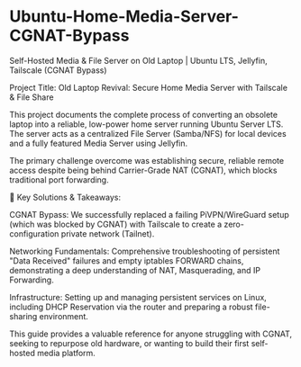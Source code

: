 # Ubuntu-Home-Media-Server-CGNAT-Bypass
Self-Hosted Media &amp; File Server on Old Laptop | Ubuntu LTS, Jellyfin, Tailscale (CGNAT Bypass)

Project Title: Old Laptop Revival: Secure Home Media Server with Tailscale & File Share 

This project documents the complete process of converting an obsolete laptop into a reliable, low-power home server running Ubuntu Server LTS. The server acts as a centralized File Server (Samba/NFS) for local devices and a fully featured Media Server using Jellyfin.

The primary challenge overcome was establishing secure, reliable remote access despite being behind Carrier-Grade NAT (CGNAT), which blocks traditional port forwarding.

🔑 Key Solutions & Takeaways:

 CGNAT Bypass: We successfully replaced a failing PiVPN/WireGuard setup (which was blocked by CGNAT) with Tailscale to create a zero-configuration private network (Tailnet).

 Networking Fundamentals: Comprehensive troubleshooting of persistent "Data Received" failures and empty iptables FORWARD chains, demonstrating a deep understanding of NAT, Masquerading, and IP Forwarding.

 Infrastructure: Setting up and managing persistent services on Linux, including DHCP Reservation via the router and preparing a robust file-sharing environment.

This guide provides a valuable reference for anyone struggling with CGNAT, seeking to repurpose old hardware, or wanting to build their first self-hosted media platform.

